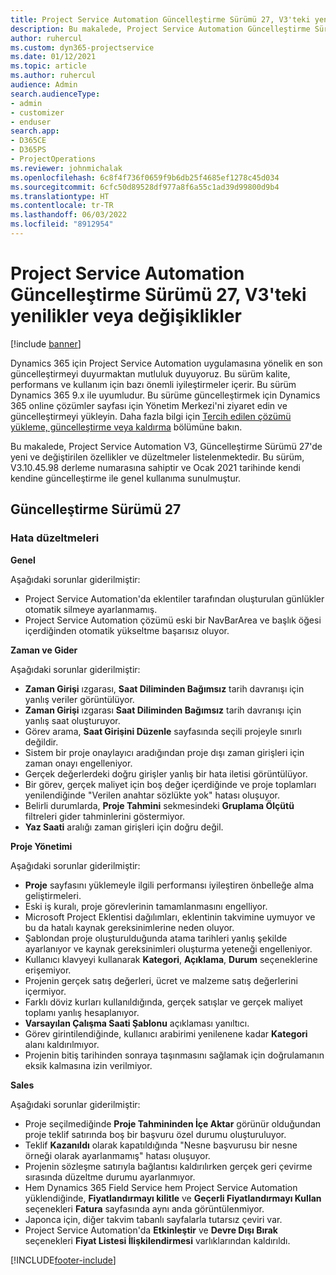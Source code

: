 ```yaml
---
title: Project Service Automation Güncelleştirme Sürümü 27, V3'teki yenilikler veya değişiklikler
description: Bu makalede, Project Service Automation Güncelleştirme Sürümü 27, V3'de bulunan özellikler ve düzeltmeler listelenmektedir.
author: ruhercul
ms.custom: dyn365-projectservice
ms.date: 01/12/2021
ms.topic: article
ms.author: ruhercul
audience: Admin
search.audienceType:
- admin
- customizer
- enduser
search.app:
- D365CE
- D365PS
- ProjectOperations
ms.reviewer: johnmichalak
ms.openlocfilehash: 6c8f4f736f0659f9b6db25f4685ef1278c45d034
ms.sourcegitcommit: 6cfc50d89528df977a8f6a55c1ad39d99800d9b4
ms.translationtype: HT
ms.contentlocale: tr-TR
ms.lasthandoff: 06/03/2022
ms.locfileid: "8912954"
---
```

# <a name="whats-new-or-changed-in-project-service-automation-update-release-27-v3"></a>Project Service Automation Güncelleştirme Sürümü 27, V3'teki yenilikler veya değişiklikler

[!include [banner](../includes/psa-now-project-operations.md)]

Dynamics 365 için Project Service Automation uygulamasına yönelik en son güncelleştirmeyi duyurmaktan mutluluk duyuyoruz. Bu sürüm kalite, performans ve kullanım için bazı önemli iyileştirmeler içerir. Bu sürüm Dynamics 365 9.x ile uyumludur. Bu sürüme güncelleştirmek için Dynamics 365 online çözümler sayfası için Yönetim Merkezi'ni ziyaret edin ve güncelleştirmeyi yükleyin. Daha fazla bilgi için [Tercih edilen çözümü yükleme, güncelleştirme veya kaldırma](/power-platform/admin/install-remove-preferred-solution) bölümüne bakın.

Bu makalede, Project Service Automation V3, Güncelleştirme Sürümü 27'de yeni ve değiştirilen özellikler ve düzeltmeler listelenmektedir. Bu sürüm, V3.10.45.98 derleme numarasına sahiptir ve Ocak 2021 tarihinde kendi kendine güncelleştirme ile genel kullanıma sunulmuştur.

## <a name="update-release-27"></a>Güncelleştirme Sürümü 27

### <a name="bug-fixes"></a>Hata düzeltmeleri

**Genel**

Aşağıdaki sorunlar giderilmiştir:

- Project Service Automation'da eklentiler tarafından oluşturulan günlükler otomatik silmeye ayarlanmamış.
- Project Service Automation çözümü eski bir NavBarArea ve başlık öğesi içerdiğinden otomatik yükseltme başarısız oluyor.

**Zaman ve Gider**

Aşağıdaki sorunlar giderilmiştir:

- **Zaman Girişi** ızgarası, **Saat Diliminden Bağımsız** tarih davranışı için yanlış veriler görüntülüyor.
- **Zaman Girişi** ızgarası **Saat Diliminden Bağımsız** tarih davranışı için yanlış saat oluşturuyor.
- Görev arama, **Saat Girişini Düzenle** sayfasında seçili projeyle sınırlı değildir.
- Sistem bir proje onaylayıcı aradığından proje dışı zaman girişleri için zaman onayı engelleniyor.
- Gerçek değerlerdeki doğru girişler yanlış bir hata iletisi görüntülüyor.
- Bir görev, gerçek maliyet için boş değer içerdiğinde ve proje toplamları yenilendiğinde "Verilen anahtar sözlükte yok" hatası oluşuyor.
- Belirli durumlarda, **Proje Tahmini** sekmesindeki **Gruplama Ölçütü** filtreleri gider tahminlerini göstermiyor.
- **Yaz Saati** aralığı zaman girişleri için doğru değil.

**Proje Yönetimi**

Aşağıdaki sorunlar giderilmiştir:

- **Proje** sayfasını yüklemeyle ilgili performansı iyileştiren önbelleğe alma geliştirmeleri.
- Eski iş kuralı, proje görevlerinin tamamlanmasını engelliyor.
- Microsoft Project Eklentisi dağılımları, eklentinin takvimine uymuyor ve bu da hatalı kaynak gereksinimlerine neden oluyor.
- Şablondan proje oluşturulduğunda atama tarihleri yanlış şekilde ayarlanıyor ve kaynak gereksinimleri oluşturma yeteneği engelleniyor.
- Kullanıcı klavyeyi kullanarak **Kategori**, **Açıklama**, **Durum** seçeneklerine erişemiyor.
- Projenin gerçek satış değerleri, ücret ve malzeme satış değerlerini içermiyor.
- Farklı döviz kurları kullanıldığında, gerçek satışlar ve gerçek maliyet toplamı yanlış hesaplanıyor.
- **Varsayılan Çalışma Saati Şablonu** açıklaması yanıltıcı.
- Görev girintilendiğinde, kullanıcı arabirimi yenilenene kadar **Kategori** alanı kaldırılmıyor.
- Projenin bitiş tarihinden sonraya taşınmasını sağlamak için doğrulamanın eksik kalmasına izin verilmiyor.

**Sales**

Aşağıdaki sorunlar giderilmiştir:

- Proje seçilmediğinde **Proje Tahmininden İçe Aktar** görünür olduğundan proje teklif satırında boş bir başvuru özel durumu oluşturuluyor.
- Teklif **Kazanıldı** olarak kapatıldığında "Nesne başvurusu bir nesne örneği olarak ayarlanmamış" hatası oluşuyor.
- Projenin sözleşme satırıyla bağlantısı kaldırılırken gerçek geri çevirme sırasında düzeltme durumu ayarlanmıyor.
- Hem Dynamics 365 Field Service hem Project Service Automation yüklendiğinde, **Fiyatlandırmayı kilitle** ve **Geçerli Fiyatlandırmayı Kullan** seçenekleri **Fatura** sayfasında aynı anda görüntülenmiyor.
- Japonca için, diğer takvim tabanlı sayfalarla tutarsız çeviri var.
- Project Service Automation'da **Etkinleştir** ve **Devre Dışı Bırak** seçenekleri **Fiyat Listesi İlişkilendirmesi** varlıklarından kaldırıldı.


[!INCLUDE[footer-include](../includes/footer-banner.md)]
